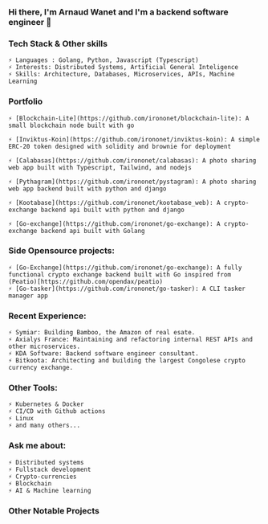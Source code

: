 ### Hi there, I'm Arnaud Wanet and I'm a backend software engineer 👋

<!--
**IronOnet/irononet** is a ✨ _special_ ✨ repository because its `README.md` (this file) appears on your GitHub profile.

Here are some ideas to get you started:

- 🔭 I’m currently working on ...
- 🌱 I’m currently learning ...
- 👯 I’m looking to collaborate on ...
- 🤔 I’m looking for help with ...
- 💬 Ask me about ...
- 📫 How to reach me: ...
- 😄 Pronouns: ...
- ⚡ Fun fact: ...
-->

### Tech Stack & Other skills

    ⚡ Languages : Golang, Python, Javascript (Typescript)
    ⚡ Interests: Distributed Systems, Artificial General Inteligence
    ⚡ Skills: Architecture, Databases, Microservices, APIs, Machine Learning


### Portfolio 

    ⚡ [Blockchain-Lite](https://github.com/irononet/blockchain-lite): A small blockchain node built with go 
  
    ⚡ [Inviktus-Koin](https://github.com/irononet/inviktus-koin): A simple ERC-20 token designed with solidity and brownie for deployment 

    ⚡ [Calabasas](https://github.com/irononet/calabasas): A photo sharing web app built with Typescript, Tailwind, and nodejs

    ⚡ [Pythagram](https://github.com/irononet/pystagram): A photo sharing web app backend built with python and django 

    ⚡ [Kootabase](https://github.com/irononet/kootabase_web): A crypto-exchange backend api built with python and django 

    ⚡ [Go-exchange](https://github.com/irononet/go-exchange): A crypto-exchange backend api built with Golang


### Side Opensource projects: 

    ⚡ [Go-Exchange](https://github.com/irononet/go-exchange): A fully functional crypto exchange backend built with Go inspired from (Peatio)[https://github.com/opendax/peatio)
    ⚡ [Go-tasker](https://github.com/irononet/go-tasker): A CLI tasker manager app


### Recent Experience: 
    ⚡ Symiar: Building Bamboo, the Amazon of real esate.
    ⚡ Axialys France: Maintaining and refactoring internal REST APIs and other microservices.
    ⚡ KDA Software: Backend software engineer consultant.
    ⚡ Bitkoota: Architecting and building the largest Congolese crypto currency exchange.


### Other Tools: 

    ⚡ Kubernetes & Docker 
    ⚡ CI/CD with Github actions 
    ⚡ Linux
    ⚡ and many others... 


### Ask me about: 

    ⚡ Distributed systems 
    ⚡ Fullstack development 
    ⚡ Crypto-currencies 
    ⚡ Blockchain 
    ⚡ AI & Machine learning 
    
### Other Notable Projects
